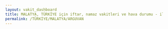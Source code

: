 ```yaml
---
layout: vakit_dashboard
title: MALATYA, TÜRKİYE için iftar, namaz vakitleri ve hava durumu - ilçe/eyalet seç
permalink: /TÜRKİYE/MALATYA/ARGUVAN
---
```


<script type="text/javascript">
  var GLOBAL_COUNTRY = 'TÜRKİYE';
  var GLOBAL_CITY = 'MALATYA';
  var GLOBAL_STATE = 'ARGUVAN';
  var lat = 72;
  var lon = 21;
</script>
